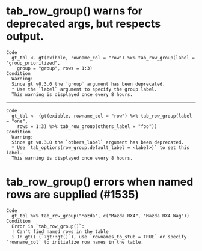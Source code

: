 # tab_row_group() warns for deprecated args, but respects output.

    Code
      gt_tbl <- gt(exibble, rowname_col = "row") %>% tab_row_group(label = "group_prioritized",
        group = "group", rows = 1:3)
    Condition
      Warning:
      Since gt v0.3.0 the `group` argument has been deprecated.
      * Use the `label` argument to specify the group label.
      This warning is displayed once every 8 hours.

---

    Code
      gt_tbl <- (gt(exibble, rowname_col = "row") %>% tab_row_group(label = "one",
        rows = 1:3) %>% tab_row_group(others_label = "foo"))
    Condition
      Warning:
      Since gt v0.3.0 the `others_label` argument has been deprecated.
      * Use `tab_options(row_group.default_label = <label>)` to set this label.
      This warning is displayed once every 8 hours.

# tab_row_group() errors when named rows are supplied (#1535)

    Code
      gt_tbl %>% tab_row_group("Mazda", c("Mazda RX4", "Mazda RX4 Wag"))
    Condition
      Error in `tab_row_group()`:
      ! Can't find named rows in the table
      i In gt() (`?gt::gt()`), use `rownames_to_stub = TRUE` or specify `rowname_col` to initialize row names in the table.

